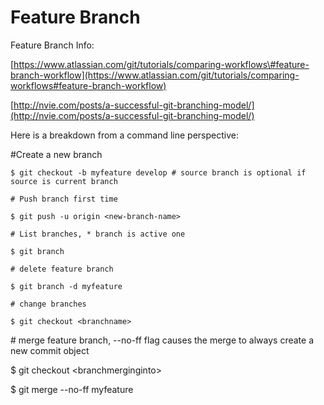 # Feature Branch

Feature Branch Info:

[https://www.atlassian.com/git/tutorials/comparing-workflows\#feature-branch-workflow](https://www.atlassian.com/git/tutorials/comparing-workflows#feature-branch-workflow)

[http://nvie.com/posts/a-successful-git-branching-model/](http://nvie.com/posts/a-successful-git-branching-model/)

Here is a breakdown from a command line perspective:

\#Create a new branch

`$ git checkout -b myfeature develop # source branch is optional if source is current branch`

`# Push branch first time`

`$ git push -u origin <new-branch-name>`

`# List branches, * branch is active one`

`$ git branch`

`# delete feature branch`

`$ git branch -d myfeature`

`# change branches`

`$ git checkout <branchname>`

\# merge feature branch, --no-ff flag causes the merge to always create a new commit object

$ git checkout &lt;branchmerginginto&gt;

$ git merge --no-ff myfeature

